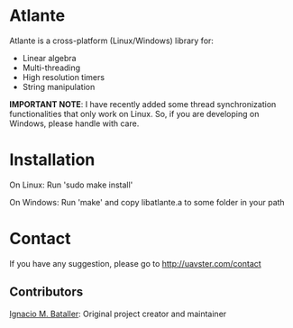 Atlante
=======
Atlante is a cross-platform (Linux/Windows) library for:
- Linear algebra
- Multi-threading
- High resolution timers
- String manipulation

**IMPORTANT NOTE**: I have recently added some thread synchronization functionalities that only work on Linux. So, if you are developing on Windows, please handle with care.

Installation
============
On Linux:
Run 'sudo make install'

On Windows:
Run 'make' and copy libatlante.a to some folder in your path

Contact
=======
If you have any suggestion, please go to http://uavster.com/contact

Contributors
------------
[Ignacio M. Bataller](https://github.com/uavster): Original project creator and maintainer

